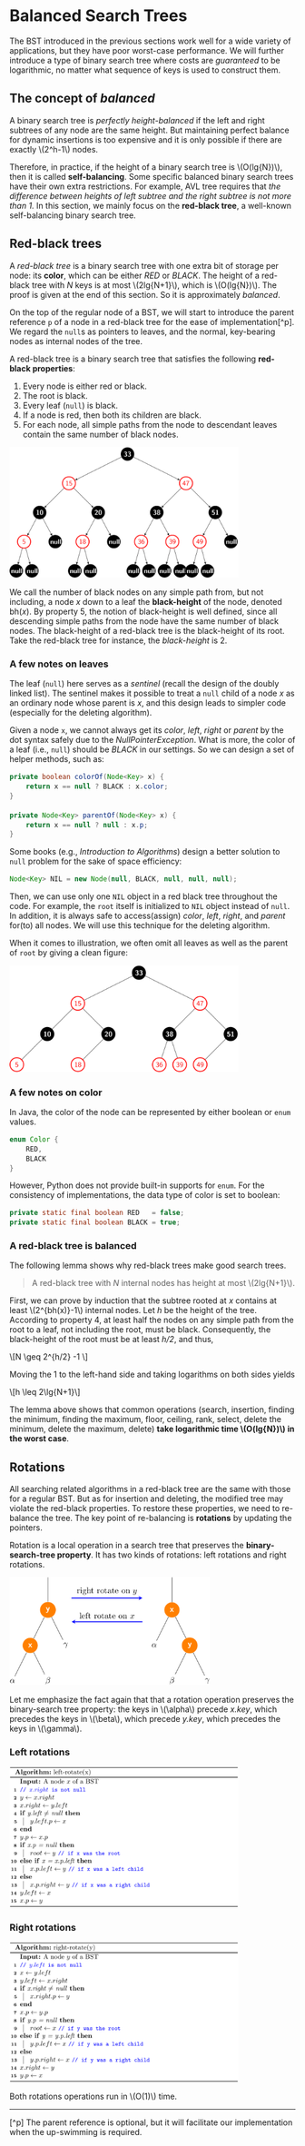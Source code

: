 # Balanced Search Trees
The BST introduced in the previous sections work well for a wide variety of applications, but they have poor worst-case performance. We will further introduce a type of binary search tree where costs are *guaranteed* to be logarithmic, no matter what sequence of keys is used to construct them.

## The concept of *balanced*
A binary search tree is *perfectly height-balanced* if the left and right subtrees of any node are the same height. But maintaining perfect balance for dynamic insertions is too expensive and it is only possible if there are exactly \\(2^h-1\\) nodes. 

Therefore, in practice, if the height of a binary search tree is \\(O(lg{N})\\), then it is called **self-balancing**. Some specific balanced binary search trees have their own extra restrictions. For example, AVL tree requires that *the difference between heights of left subtree and the right subtree is not more than 1.* In this section, we mainly focus on the **red-black tree**, a well-known self-balancing binary search tree.

## Red-black trees
A *red-black tree* is a binary search tree with one extra bit of storage per node: its **color**, which can be either *RED* or *BLACK*. The height of a red-black tree with *N* keys is at most \\(2lg{N+1}\\), which is \\(O(lg{N})\\). The proof is given at the end of this section. So it is approximately *balanced*.

On the top of the regular node of a BST, we will start to introduce the parent reference `p` of a node in a red-black tree for the ease of implementation[^p]. We regard the `null`s as pointers to leaves, and the normal, key-bearing nodes as internal nodes of the tree.

A red-black tree is a binary search tree that satisfies the following **red-black properties**:

1. Every node is either red or black.
2. The root is black.
3. Every leaf (`null`) is black.
4. If a node is red, then both its children are black.
5. For each node, all simple paths from the node to descendant leaves contain the same number of black nodes. 

<img src="image/rbt.png" width="80%">

We call the number of black nodes on any simple path from, but not including, a node *x* down to a leaf the **black-height** of the node, denoted bh(*x*). By property 5, the notion of black-height is well defined, since all descending simple paths from the node have the same number of black nodes. The black-height of a red-black tree is the black-height of its root. Take the red-black tree for instance, the *black-height* is 2.

### A few notes on leaves
The leaf (`null`) here serves as a *sentinel* (recall the design of the doubly linked list). The sentinel makes it possible to treat a `null` child of a node *x* as an ordinary node whose parent is *x*, and this design leads to simpler code (especially for the deleting algorithm).

Given a node `x`, we cannot always get its *color*, *left*, *right* or *parent* by the dot syntax safely due to the *NullPointerException*. What is more, the color of a leaf (i.e., `null`) should be *BLACK* in our settings. So we can design a set of helper methods, such as:

```java
private boolean colorOf(Node<Key> x) {
    return x == null ? BLACK : x.color;
}

private Node<Key> parentOf(Node<Key> x) {
    return x == null ? null : x.p;
}
```

Some books (e.g., *Introduction to Algorithms*) design a better solution to `null` problem for the sake of space efficiency:

```java
Node<Key> NIL = new Node(null, BLACK, null, null, null);
```

Then, we can use only one `NIL` object in a red black tree throughout the code. For example, the `root` itself is initialized to `NIL` object instead of `null`. In addition, it is always safe to access(assign) *color*, *left*, *right*, and *parent* for(to) all nodes. We will use this technique for the deleting algorithm.

When it comes to illustration, we often omit all leaves as well as the parent of `root` by giving a clean figure:

<img src="image/rbt2.png" width="80%">

### A few notes on color
In Java, the color of the node can be represented by either boolean or `enum` values.

```java
enum Color {
    RED, 
    BLACK
}
```

However, Python does not provide built-in supports for `enum`. For the consistency of implementations, the data type of color is set to boolean:

```java
private static final boolean RED   = false;
private static final boolean BLACK = true;
```

### A red-black tree is balanced

The following lemma shows why red-black trees make good search trees.

> A red-black tree with *N* internal nodes has height at most \\(2lg{N+1}\\).

First, we can prove by induction that the subtree rooted at *x* contains at least \\(2^{bh(x)}-1\\) internal nodes. Let *h* be the height of the tree. According to property 4, at least half the nodes on any simple path from the root to a leaf, not including the root, must be black. Consequently, the black-height of the root must be at least *h/2*, and thus,

\\[N \geq 2^{h/2} -1 \\]

Moving the 1 to the left-hand side and taking logarithms on both sides yields

\\[h \leq 2\lg{N+1}\\]


The lemma above shows that common operations (search, insertion, finding the minimum, finding the maximum, floor, ceiling, rank, select, delete the minimum, delete the maximum, delete) **take logarithmic time \\(O(lg{N})\\) in the worst case**.

## Rotations
All searching related algorithms in a red-black tree are the same with those for a regular BST. But as for insertion and deleting, the modified tree may violate the red-black properties. To restore these properties, we need to re-balance the tree. The key point of re-balancing is **rotations** by updating the pointers.

Rotation is a local operation in a search tree that preserves the **binary-search-tree property**. It has two kinds of rotations: left rotations and right rotations.

<img src="image/rotate.png" width="70%">

Let me emphasize the fact again that that a rotation operation preserves the binary-search tree property: the keys in \\(\alpha\\) precede *x.key*, which precedes the keys in \\(\beta\\), which precede *y.key*, which precedes the keys in \\(\gamma\\).

### Left rotations

<img src="image/alg-rotate-left.png" width="80%">

### Right rotations

<img src="image/alg-rotate-right.png" width="80%">

Both rotations operations run in \\(O(1)\\) time.

---
[^p] The parent reference is optional, but it will facilitate our implementation when the up-swimming is required.